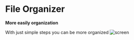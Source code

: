 # File Organizer

 **More easily organization**

With just simple steps you can be more organized
![screen](https://github.com/user-attachments/assets/06583d43-b161-46b9-ab20-7b4d0085012d)
